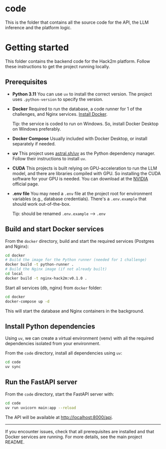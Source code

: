 # code

This is the folder that contains all the source code for the API, the LLM inference and the platform logic.

# Getting started

This folder contains the backend code for the Hack2m platform. Follow these instructions to get the project running locally.

## Prerequisites

- **Python 3.11**
  You can use `uv` to install the correct version. The project uses `.python-version` to specify the version.
- **Docker**
  Required to run the database, a code runner for 1 of the challenges, and Nginx services. [Install Docker](https://docs.docker.com/get-docker/).

  Tip: the service is coded to run on Windows. So, install Docker Desktop on Windows preferably.
- **Docker Compose**
  Usually included with Docker Desktop, or install separately if needed.
- **uv**
  This project uses [astral.sh/uv](https://docs.astral.sh/uv/getting-started/installation/) as the Python dependency manager. Follow their instructions to install `uv`.
- **CUDA**
  This projects is built relying on GPU-acceleration to run the LLM model, and there are libraries compiled with GPU. So installing the CUDA software for your GPU is needed. You can download at the [NVIDIA](https://developer.nvidia.com/cuda-downloads) official page.
- **.env file**
  You may need a `.env` file at the project root for environment variables (e.g., database credentials). There's a `.env.example` that should work out-of-the-box.

  Tip: should be renamed `.env.example` --> `.env`

## Build and start Docker services

From the `docker` directory, build and start the required services (Postgres and Nginx):

```bash
cd docker
# Build the image for the Python runner (needed for 1 challenge)
docker build -t python-runner .
# Build the Nginx image (if not already built)
cd local
docker build -t nginx-hack2m:v0.1.0 .
```

Start all services (db, nginx) from `docker` folder:
```bash
cd docker
docker-compose up -d
```

This will start the database and Nginx containers in the background.

## Install Python dependencies

Using `uv`, we can create a virtual environment (venv) with all the required dependencies isolated from your environment.

From the `code` directory, install all dependencies using `uv`:

```bash
cd code
uv sync
```

## Run the FastAPI server

From the `code` directory, start the FastAPI server with:

```bash
cd code
uv run uvicorn main:app --reload
```

The API will be available at [http://localhost:8000/api](http://localhost:8000/api).

---

If you encounter issues, check that all prerequisites are installed and that Docker services are running. For more details, see the main project README.
